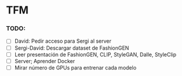 # TFM

### TODO:

- [ ] David: Pedir acceso para Sergi al server
- [ ] Sergi-David: Descargar dataset de FashionGEN
- [ ] Leer presentación de FashionGEN, CLIP, StyleGAN, Dalle, StyleClip
- [ ] Server; Aprender Docker
- [ ] Mirar número de GPUs para entrenar cada modelo
